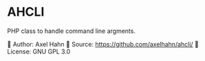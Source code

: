 # AHCLI

PHP class to handle command line argments.

👤 Author: Axel Hahn
🧾 Source: <https://github.com/axelhahn/ahcli/>
📜 License: GNU GPL 3.0
